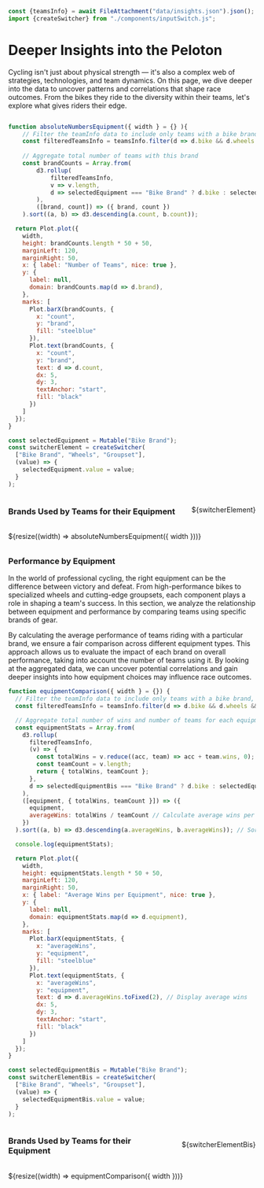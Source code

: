 ```js
const {teamsInfo} = await FileAttachment("data/insights.json").json();
import {createSwitcher} from "./components/inputSwitch.js";
```

# Deeper Insights into the Peloton
Cycling isn't just about physical strength — it's also a complex web of strategies, technologies, and team dynamics. On this page, we dive deeper into the data to uncover patterns and correlations that shape race outcomes. From the bikes they ride to the diversity within their teams, let's explore what gives riders their edge.

```js

function absoluteNumbersEquipment({ width } = {} ){
    // Filter the teamInfo data to include only teams with a bike brand, wheels, or groupset
    const filteredTeamsInfo = teamsInfo.filter(d => d.bike && d.wheels && d.groupset);
    
    // Aggregate total number of teams with this brand
    const brandCounts = Array.from(
        d3.rollup(
            filteredTeamsInfo,
            v => v.length,
            d => selectedEquipment === "Bike Brand" ? d.bike : selectedEquipment === "Wheels" ? d.wheels : d.groupset
        ),
        ([brand, count]) => ({ brand, count })
    ).sort((a, b) => d3.descending(a.count, b.count));

  return Plot.plot({
    width,
    height: brandCounts.length * 50 + 50,
    marginLeft: 120,
    marginRight: 50,
    x: { label: "Number of Teams", nice: true },
    y: {
      label: null,
      domain: brandCounts.map(d => d.brand),
    },
    marks: [
      Plot.barX(brandCounts, {
        x: "count",
        y: "brand",
        fill: "steelblue"
      }),
      Plot.text(brandCounts, {
        x: "count",
        y: "brand",
        text: d => d.count,
        dx: 5,
        dy: 3,
        textAnchor: "start",
        fill: "black"
      })
    ]
  });
}
```

```js
const selectedEquipment = Mutable("Bike Brand");
const switcherElement = createSwitcher(
  ["Bike Brand", "Wheels", "Groupset"],
  (value) => {
    selectedEquipment.value = value;
  }
);
```


<div class="chart-container">
  <div class="header-with-switcher">
    <h3>Brands Used by Teams for their Equipment</h3>
    ${switcherElement}
  </div>
  <div id="bike-brands" style="margin-bottom: 2rem;">
    ${resize((width) => absoluteNumbersEquipment({ width }))}
  </div>
</div>

### Performance by Equipment
In the world of professional cycling, the right equipment can be the difference between victory and defeat. From high-performance bikes to specialized wheels and cutting-edge groupsets, each component plays a role in shaping a team's success. In this section, we analyze the relationship between equipment and performance by comparing teams using specific brands of gear.

By calculating the average performance of teams riding with a particular brand, we ensure a fair comparison across different equipment types. This approach allows us to evaluate the impact of each brand on overall performance, taking into account the number of teams using it. By looking at the aggregated data, we can uncover potential correlations and gain deeper insights into how equipment choices may influence race outcomes.

```js
function equipmentComparison({ width } = {}) {
  // Filter the teamInfo data to include only teams with a bike brand, wheels, or groupset
  const filteredTeamsInfo = teamsInfo.filter(d => d.bike && d.wheels && d.groupset);

  // Aggregate total number of wins and number of teams for each equipment type
  const equipmentStats = Array.from(
    d3.rollup(
      filteredTeamsInfo,
      (v) => {
        const totalWins = v.reduce((acc, team) => acc + team.wins, 0);
        const teamCount = v.length;
        return { totalWins, teamCount };
      },
      d => selectedEquipmentBis === "Bike Brand" ? d.bike : selectedEquipmentBis === "Wheels" ? d.wheels : d.groupset
    ),
    ([equipment, { totalWins, teamCount }]) => ({
      equipment,
      averageWins: totalWins / teamCount // Calculate average wins per equipment type
    })
  ).sort((a, b) => d3.descending(a.averageWins, b.averageWins)); // Sort by average wins

  console.log(equipmentStats);

  return Plot.plot({
    width,
    height: equipmentStats.length * 50 + 50,
    marginLeft: 120,
    marginRight: 50,
    x: { label: "Average Wins per Equipment", nice: true },
    y: {
      label: null,
      domain: equipmentStats.map(d => d.equipment),
    },
    marks: [
      Plot.barX(equipmentStats, {
        x: "averageWins",
        y: "equipment",
        fill: "steelblue"
      }),
      Plot.text(equipmentStats, {
        x: "averageWins",
        y: "equipment",
        text: d => d.averageWins.toFixed(2), // Display average wins
        dx: 5,
        dy: 3,
        textAnchor: "start",
        fill: "black"
      })
    ]
  });
}
```

```js
const selectedEquipmentBis = Mutable("Bike Brand");
const switcherElementBis = createSwitcher(
  ["Bike Brand", "Wheels", "Groupset"],
  (value) => {
    selectedEquipmentBis.value = value;
  }
);
```


<div class="chart-container">
  <div class="header-with-switcher">
    <h3>Brands Used by Teams for their Equipment</h3>
    ${switcherElementBis}
  </div>
  <div id="bike-brands" style="margin-bottom: 2rem;">
    ${resize((width) => equipmentComparison({ width }))}
  </div>
</div>

<style>

.header-with-switcher {
  display: flex;
  align-items: center;
  justify-content: space-between;
  margin-bottom: 1rem;
  gap: 1rem;
}

.header-with-switcher h2 {
  margin: 0;
  font-size: 1.5em;
}

</style>
